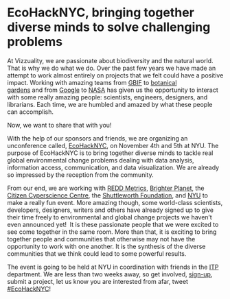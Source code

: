 <!--
slug: ecohacknyc-bringing-together-diverse-minds-to
date: Mon Oct 24 2011 19:04:00 GMT+0100 (BST)
tags: ecohacknyc, unconference
title: EcoHackNYC, bringing together diverse minds to solve challenging problems
id: 11870219417
link: http://blog.vizzuality.com/post/11870219417/ecohacknyc-bringing-together-diverse-minds-to
raw: {"blog_name":"vizzuality","id":11870219417,"post_url":"http://blog.vizzuality.com/post/11870219417/ecohacknyc-bringing-together-diverse-minds-to","slug":"ecohacknyc-bringing-together-diverse-minds-to","type":"text","date":"2011-10-24 18:04:00 GMT","timestamp":1319479440,"state":"published","format":"html","reblog_key":"yo7nSw8b","tags":["ecohacknyc","unconference"],"short_url":"http://tmblr.co/ZQVgQyB3XIoP","highlighted":[],"note_count":2,"title":"EcoHackNYC, bringing together diverse minds to solve challenging problems","body":"<p>At Vizzuality, we are passionate about biodiversity and the natural world. That is why we do what we do. Over the past few years we have made an attempt to work almost entirely on projects that we felt could have a positive impact. Working with amazing teams from <a title=\"GBIF WDPA\" href=\"http://vizzuality.com/projects/wdpagbif\">GBIF</a> to <a title=\"GeoCAT\" href=\"http://vizzuality.com/projects/rlat\">botanical gardens</a> and from <a title=\"Imazon\" href=\"http://vizzuality.com/projects/imazon\">Google</a> to <a title=\"NEEMO\" href=\"http://vizzuality.com/projects/neemo\">NASA</a> has given us the opportunity to interact with some really amazing people: scientists, engineers, designers, and librarians. Each time, we are humbled and amazed by what these people can accomplish.</p>\n<p>Now, we want to share that with you! </p>\n<p>With the help of our sponsors and friends, we are organizing an unconference called, <a title=\"EcoHackNYC\" href=\"http://www.ecohacknyc.org/\">EcoHackNYC</a>, on November 4th and 5th at NYU. The purpose of EcoHackNYC is to bring together diverse minds to tackle real global environmental change problems dealing with data analysis, information access, communication, and data visualization. We are already so impressed by the reception from the community. </p>\n<p>From our end, we are working with <a title=\"REDD Metrics\" href=\"http://www.reddmetrics.com/\">REDD Metrics</a>, <a title=\"Brighter Planet\" href=\"http://brighterplanet.com/\">Brighter Planet</a>, the <a title=\"Citizen Cyberscience Centre\" href=\"http://www.citizencyberscience.net/\">Citizen Cyperscience Centre</a>, the <a title=\"Shuttleworth Foundation\" href=\"http://www.shuttleworthfoundation.org/\">Shuttleworth Foundation</a>, and <a title=\"NYU ITP\" href=\"http://itp.nyu.edu/itp/\">NYU</a> to make a really fun event. More amazing though, some world-class scientists, developers, designers, writers and others have already signed up to give their time freely to environmental and global change projects we haven&rsquo;t even announced yet!  It is these passionate people that we were excited to see come together in the same room. More than that, it is exciting to bring together people and communities that otherwise may not have the opportunity to work with one another. It is the synthesis of the diverse communities that we think could lead to some powerful results.</p>\n<p>The event is going to be held at NYU in coordination with friends in the <a title=\"ITP\" href=\"http://itp.nyu.edu/itp/\">ITP</a> department. We are less than two weeks away, so get involved, <a title=\"EcoHackNYC\" href=\"http://www.ecohacknyc.org/\">sign-up</a>, submit a project, let us know you are interested from afar, tweet <a title=\"#EcoHackNYC \" href=\"http://twitter.com/#!/search/%23EcoHackNYC\">#EcoHackNYC</a>!</p>","reblog":{"tree_html":"","comment":"<p>At Vizzuality, we are passionate about biodiversity and the natural world. That is why we do what we do. Over the past few years we have made an attempt to work almost entirely on projects that we felt could have a positive impact. Working with amazing teams from <a title=\"GBIF WDPA\" href=\"http://vizzuality.com/projects/wdpagbif\">GBIF</a> to <a title=\"GeoCAT\" href=\"http://vizzuality.com/projects/rlat\">botanical gardens</a>&nbsp;and&nbsp;from <a title=\"Imazon\" href=\"http://vizzuality.com/projects/imazon\">Google</a> to <a title=\"NEEMO\" href=\"http://vizzuality.com/projects/neemo\">NASA</a>&nbsp;has given us the opportunity to interact with some really amazing people: scientists, engineers, designers, and librarians. Each time, we are humbled and amazed by what these people can accomplish.</p>\n<p>Now, we want to share that with you!&nbsp;</p>\n<p>With the help of our sponsors and friends, we are organizing an unconference called, <a title=\"EcoHackNYC\" href=\"http://www.ecohacknyc.org/\">EcoHackNYC</a>, on November 4th and 5th at NYU. The purpose of EcoHackNYC is to bring together diverse minds to tackle real global environmental change problems dealing with data analysis, information access, communication, and data visualization. We are already so impressed by the reception from the community.&nbsp;</p>\n<p>From our end, we are working with <a title=\"REDD Metrics\" href=\"http://www.reddmetrics.com/\">REDD Metrics</a>, <a title=\"Brighter Planet\" href=\"http://brighterplanet.com/\">Brighter Planet</a>, the <a title=\"Citizen Cyberscience Centre\" href=\"http://www.citizencyberscience.net/\">Citizen Cyperscience Centre</a>, the <a title=\"Shuttleworth Foundation\" href=\"http://www.shuttleworthfoundation.org/\">Shuttleworth Foundation</a>, and <a title=\"NYU ITP\" href=\"http://itp.nyu.edu/itp/\">NYU</a> to make a really fun event. More amazing though, some world-class scientists, developers, designers, writers and others have already signed up to give their time freely to environmental and global change projects we haven&rsquo;t even announced yet! &nbsp;It is these passionate people that we were excited to see come together in the same room. More than that, it is exciting to bring together people and communities that otherwise may not have the opportunity to work with one another. It is the synthesis of the diverse communities that we think could lead to some powerful results.</p>\n<p>The event is going to be held at NYU in coordination with&nbsp;friends&nbsp;in the <a title=\"ITP\" href=\"http://itp.nyu.edu/itp/\">ITP</a> department.&nbsp;We are less than two weeks away, so get involved, <a title=\"EcoHackNYC\" href=\"http://www.ecohacknyc.org/\">sign-up</a>, submit a project, let us know you are interested from afar, tweet <a title=\"#EcoHackNYC \" href=\"http://twitter.com/#!/search/%23EcoHackNYC\">#EcoHackNYC</a>!</p>"},"trail":[{"blog":{"name":"vizzuality","theme":{"avatar_shape":"square","background_color":"#FAFAFA","body_font":"Helvetica Neue","header_bounds":"","header_image":"http://assets.tumblr.com/images/default_header/optica_pattern_09.png?_v=abe6f565397f54e880c2b76e6fc2022e","header_image_focused":"http://assets.tumblr.com/images/default_header/optica_pattern_09_focused_v3.png?_v=abe6f565397f54e880c2b76e6fc2022e","header_image_scaled":"http://assets.tumblr.com/images/default_header/optica_pattern_09_focused_v3.png?_v=abe6f565397f54e880c2b76e6fc2022e","header_stretch":true,"link_color":"#529ECC","show_avatar":true,"show_description":true,"show_header_image":true,"show_title":true,"title_color":"#444444","title_font":"Gibson","title_font_weight":"bold"}},"post":{"id":"11870219417"},"content":"<p>At Vizzuality, we are passionate about biodiversity and the natural world. That is why we do what we do. Over the past few years we have made an attempt to work almost entirely on projects that we felt could have a positive impact. Working with amazing teams from <a title=\"GBIF WDPA\" href=\"http://vizzuality.com/projects/wdpagbif\">GBIF</a> to <a title=\"GeoCAT\" href=\"http://vizzuality.com/projects/rlat\">botanical gardens</a> and from <a title=\"Imazon\" href=\"http://vizzuality.com/projects/imazon\">Google</a> to <a title=\"NEEMO\" href=\"http://vizzuality.com/projects/neemo\">NASA</a> has given us the opportunity to interact with some really amazing people: scientists, engineers, designers, and librarians. Each time, we are humbled and amazed by what these people can accomplish.</p>\n<p>Now, we want to share that with you! </p>\n<p>With the help of our sponsors and friends, we are organizing an unconference called, <a title=\"EcoHackNYC\" href=\"http://www.ecohacknyc.org/\">EcoHackNYC</a>, on November 4th and 5th at NYU. The purpose of EcoHackNYC is to bring together diverse minds to tackle real global environmental change problems dealing with data analysis, information access, communication, and data visualization. We are already so impressed by the reception from the community. </p>\n<p>From our end, we are working with <a title=\"REDD Metrics\" href=\"http://www.reddmetrics.com/\">REDD Metrics</a>, <a title=\"Brighter Planet\" href=\"http://brighterplanet.com/\">Brighter Planet</a>, the <a title=\"Citizen Cyberscience Centre\" href=\"http://www.citizencyberscience.net/\">Citizen Cyperscience Centre</a>, the <a title=\"Shuttleworth Foundation\" href=\"http://www.shuttleworthfoundation.org/\">Shuttleworth Foundation</a>, and <a title=\"NYU ITP\" href=\"http://itp.nyu.edu/itp/\">NYU</a> to make a really fun event. More amazing though, some world-class scientists, developers, designers, writers and others have already signed up to give their time freely to environmental and global change projects we haven’t even announced yet!  It is these passionate people that we were excited to see come together in the same room. More than that, it is exciting to bring together people and communities that otherwise may not have the opportunity to work with one another. It is the synthesis of the diverse communities that we think could lead to some powerful results.</p>\n<p>The event is going to be held at NYU in coordination with friends in the <a title=\"ITP\" href=\"http://itp.nyu.edu/itp/\">ITP</a> department. We are less than two weeks away, so get involved, <a title=\"EcoHackNYC\" href=\"http://www.ecohacknyc.org/\">sign-up</a>, submit a project, let us know you are interested from afar, tweet <a title=\"#EcoHackNYC \" href=\"http://twitter.com/#!/search/%23EcoHackNYC\">#EcoHackNYC</a>!</p>","content_raw":"<p>At Vizzuality, we are passionate about biodiversity and the natural world. That is why we do what we do. Over the past few years we have made an attempt to work almost entirely on projects that we felt could have a positive impact. Working with amazing teams from <a title=\"GBIF WDPA\" href=\"http://vizzuality.com/projects/wdpagbif\">GBIF</a> to <a title=\"GeoCAT\" href=\"http://vizzuality.com/projects/rlat\">botanical gardens</a>&nbsp;and&nbsp;from <a title=\"Imazon\" href=\"http://vizzuality.com/projects/imazon\">Google</a> to <a title=\"NEEMO\" href=\"http://vizzuality.com/projects/neemo\">NASA</a>&nbsp;has given us the opportunity to interact with some really amazing people: scientists, engineers, designers, and librarians. Each time, we are humbled and amazed by what these people can accomplish.</p>\r\n<p>Now, we want to share that with you!&nbsp;</p>\r\n<p>With the help of our sponsors and friends, we are organizing an unconference called, <a title=\"EcoHackNYC\" href=\"http://www.ecohacknyc.org/\">EcoHackNYC</a>, on November 4th and 5th at NYU. The purpose of EcoHackNYC is to bring together diverse minds to tackle real global environmental change problems dealing with data analysis, information access, communication, and data visualization. We are already so impressed by the reception from the community.&nbsp;</p>\r\n<p>From our end, we are working with <a title=\"REDD Metrics\" href=\"http://www.reddmetrics.com/\">REDD Metrics</a>, <a title=\"Brighter Planet\" href=\"http://brighterplanet.com/\">Brighter Planet</a>, the <a title=\"Citizen Cyberscience Centre\" href=\"http://www.citizencyberscience.net/\">Citizen Cyperscience Centre</a>, the <a title=\"Shuttleworth Foundation\" href=\"http://www.shuttleworthfoundation.org/\">Shuttleworth Foundation</a>, and <a title=\"NYU ITP\" href=\"http://itp.nyu.edu/itp/\">NYU</a> to make a really fun event. More amazing though, some world-class scientists, developers, designers, writers and others have already signed up to give their time freely to environmental and global change projects we haven't even announced yet! &nbsp;It is these passionate people that we were excited to see come together in the same room. More than that, it is exciting to bring together people and communities that otherwise may not have the opportunity to work with one another. It is the synthesis of the diverse communities that we think could lead to some powerful results.</p>\r\n<p>The event is going to be held at NYU in coordination with&nbsp;friends&nbsp;in the <a title=\"ITP\" href=\"http://itp.nyu.edu/itp/\">ITP</a> department.&nbsp;We are less than two weeks away, so get involved, <a title=\"EcoHackNYC\" href=\"http://www.ecohacknyc.org/\">sign-up</a>, submit a project, let us know you are interested from afar, tweet <a title=\"#EcoHackNYC \" href=\"http://twitter.com/#!/search/%23EcoHackNYC\">#EcoHackNYC</a>!</p>","is_current_item":true,"is_root_item":true}]}
publish: 2011-10-024
-->


EcoHackNYC, bringing together diverse minds to solve challenging problems
=========================================================================

At Vizzuality, we are passionate about biodiversity and the natural
world. That is why we do what we do. Over the past few years we have
made an attempt to work almost entirely on projects that we felt could
have a positive impact. Working with amazing teams from
[GBIF](http://vizzuality.com/projects/wdpagbif "GBIF WDPA") to
[botanical
gardens](http://vizzuality.com/projects/rlat "GeoCAT") and from
[Google](http://vizzuality.com/projects/imazon "Imazon") to
[NASA](http://vizzuality.com/projects/neemo "NEEMO") has given us the
opportunity to interact with some really amazing people: scientists,
engineers, designers, and librarians. Each time, we are humbled and
amazed by what these people can accomplish.

Now, we want to share that with you! 

With the help of our sponsors and friends, we are organizing an
unconference called,
[EcoHackNYC](http://www.ecohacknyc.org/ "EcoHackNYC"), on November 4th
and 5th at NYU. The purpose of EcoHackNYC is to bring together diverse
minds to tackle real global environmental change problems dealing with
data analysis, information access, communication, and data
visualization. We are already so impressed by the reception from the
community. 

From our end, we are working with [REDD
Metrics](http://www.reddmetrics.com/ "REDD Metrics"), [Brighter
Planet](http://brighterplanet.com/ "Brighter Planet"), the [Citizen
Cyperscience
Centre](http://www.citizencyberscience.net/ "Citizen Cyberscience Centre"),
the [Shuttleworth
Foundation](http://www.shuttleworthfoundation.org/ "Shuttleworth Foundation"),
and [NYU](http://itp.nyu.edu/itp/ "NYU ITP") to make a really fun event.
More amazing though, some world-class scientists, developers, designers,
writers and others have already signed up to give their time freely to
environmental and global change projects we haven’t even announced yet!
 It is these passionate people that we were excited to see come together
in the same room. More than that, it is exciting to bring together
people and communities that otherwise may not have the opportunity to
work with one another. It is the synthesis of the diverse communities
that we think could lead to some powerful results.

The event is going to be held at NYU in coordination with friends in the
[ITP](http://itp.nyu.edu/itp/ "ITP") department. We are less than two
weeks away, so get involved,
[sign-up](http://www.ecohacknyc.org/ "EcoHackNYC"), submit a project,
let us know you are interested from afar, tweet
[\#EcoHackNYC](http://twitter.com/#!/search/%23EcoHackNYC "#EcoHackNYC ")!


